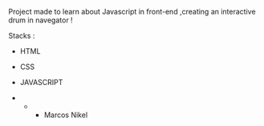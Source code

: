 Project made to learn about Javascript in front-end ,creating an interactive drum in navegator !

Stacks : 
- HTML
- CSS
- JAVASCRIPT





- - - Marcos Nikel